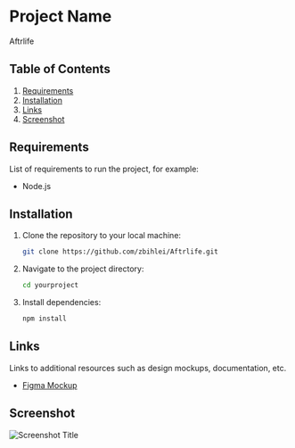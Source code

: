 # Project Name

Aftrlife

## Table of Contents

1. [Requirements](#requirements)
2. [Installation](#installation)
3. [Links](#links)
4. [Screenshot](#screenshot)


## Requirements

List of requirements to run the project, for example:
- Node.js

## Installation

1. Clone the repository to your local machine:

    ```bash
    git clone https://github.com/zbihlei/Aftrlife.git
    ```

2. Navigate to the project directory:

    ```bash
    cd yourproject
    ```

3. Install dependencies:

    ```bash
    npm install
    ```

## Links

Links to additional resources such as design mockups, documentation, etc.

- [Figma Mockup](https://www.figma.com/file/JJTMjvqrKtdsTeuQxG4JOt/Aftrlife?type=design&t=6ZwxPogUgMjG9ihD-6)

## Screenshot

![Screenshot Title](full.jpeg)
